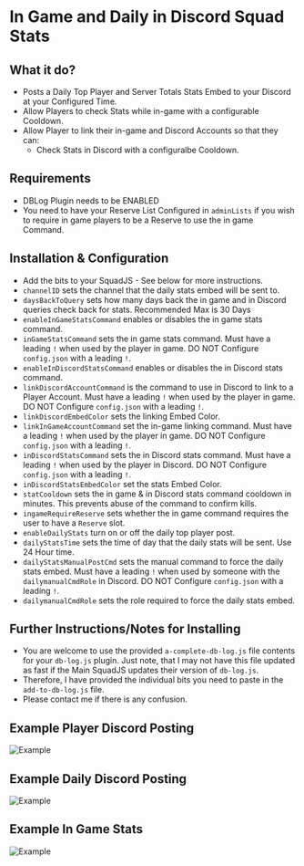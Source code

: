 # In Game and Daily in Discord Squad Stats

## What it do?
- Posts a Daily Top Player and Server Totals Stats Embed to your Discord at your Configured Time.
- Allow Players to check Stats while in-game with a configurable Cooldown.
- Allow Player to link their in-game and Discord Accounts so that they can:
    - Check Stats in Discord with a configuralbe Cooldown.

## Requirements
- DBLog Plugin needs to be ENABLED
- You need to have your Reserve List Configured in `adminLists` if you wish to require in game players to be a Reserve to use the in game Command.

## Installation & Configuration
- Add the bits to your SquadJS - See below for more instructions.
- `channelID` sets the channel that the daily stats embed will be sent to.
- `daysBackToQuery` sets how many days back the in game and in Discord queries check back for stats. Recommended Max is 30 Days
- `enableInGameStatsCommand` enables or disables the in game stats command.
- `inGameStatsCommand` sets the in game stats command. Must have a leading `!` when used by the player in game. DO NOT Configure `config.json` with a leading `!`.
- `enableInDiscordStatsCommand` enables or disables the in Discord stats command.
- `linkDiscordAccountCommand` is the command to use in Discord to link to a Player Account. Must have a leading `!` when used by the player in game. DO NOT Configure `config.json` with a leading `!`.
- `linkDiscordEmbedColor` sets the linking Embed Color.
- `linkInGameAccountCommand` set the in-game linking command. Must have a leading `!` when used by the player in game. DO NOT Configure `config.json` with a leading `!`.
- `inDiscordStatsCommand` sets the in Discord stats command. Must have a leading `!` when used by the player in Discord. DO NOT Configure `config.json` with a leading `!`.
- `inDiscordStatsEmbedColor` set the stats Embed Color.
- `statCooldown` sets the in game & in Discord stats command cooldown in minutes. This prevents abuse of the command to confirm kills.
- `ingameRequireReserve` sets whether the in game command requires the user to have a `Reserve` slot.
- `enableDailyStats` turn on or off the daily top player post.
- `dailyStatsTime` sets the time of day that the daily stats will be sent. Use 24 Hour time.
- `dailyStatsManualPostCmd` sets the manual command to force the daily stats embed. Must have a leading `!` when used by someone with the `dailymanualCmdRole` in Discord. DO NOT Configure `config.json` with a leading `!`.
- `dailymanualCmdRole` sets the role required to force the daily stats embed.

## Further Instructions/Notes for Installing
- You are welcome to use the provided `a-complete-db-log.js` file contents for your `db-log.js` plugin. Just note, that I may not have this file updated as fast if the Main SquadJS updates their version of `db-log.js`.
- Therefore, I have provided the individual bits you need to paste in the `add-to-db-log.js` file.
- Please contact me if there is any confusion.

## Example Player Discord Posting
![Example](https://raw.githubusercontent.com/IgnisAlienus/SquadJS-Player-Stats/master/example-player-discord.png)

## Example Daily Discord Posting
![Example](https://raw.githubusercontent.com/IgnisAlienus/SquadJS-Player-Stats/master/example-daily-discord.png)

## Example In Game Stats
![Example](https://raw.githubusercontent.com/IgnisAlienus/SquadJS-Player-Stats/master/example-ingame.png)